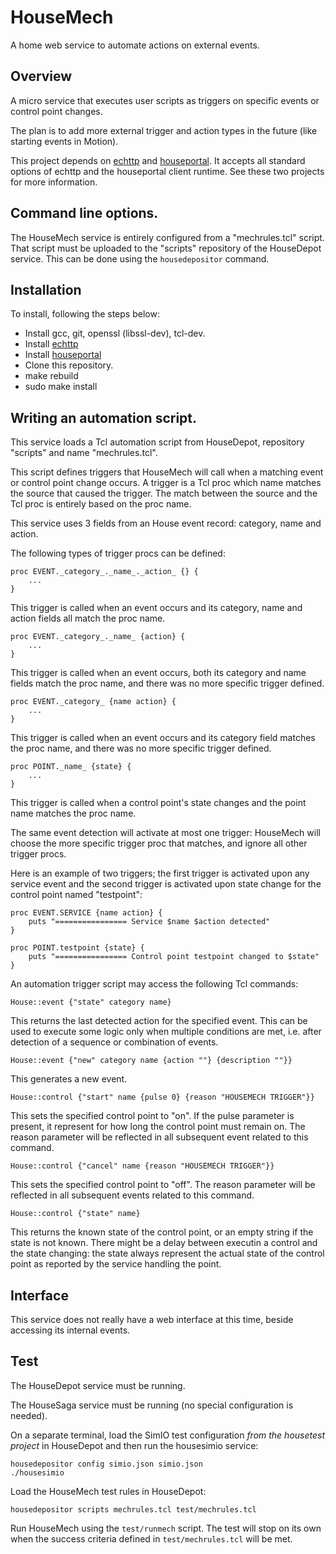 # HouseMech

A home web service to automate actions on external events.

## Overview

A micro service that executes user scripts as triggers on specific events or control point changes.

The plan is to add more external trigger and action types in the future (like starting events in Motion).

This project depends on [echttp](https://github.com/pascal-fb-martin/echttp) and [houseportal](https://github.com/pascal-fb-martin/houseportal). It accepts all standard options of echttp and the houseportal client runtime. See these two projects for more information.

## Command line options.

The HouseMech service is entirely configured from a "mechrules.tcl" script. That script must be uploaded to the "scripts" repository of the HouseDepot service. This can be done using the `housedepositor` command.

## Installation

To install, following the steps below:
* Install gcc, git, openssl (libssl-dev), tcl-dev.
* Install [echttp](https://github.com/pascal-fb-martin/echttp)
* Install [houseportal](https://github.com/pascal-fb-martin/houseportal)
* Clone this repository.
* make rebuild
* sudo make install

## Writing an automation script.

This service loads a Tcl automation script from HouseDepot, repository "scripts" and name "mechrules.tcl".

This script defines triggers that HouseMech will call when a matching event or control point change occurs. A trigger is a Tcl proc which name matches the source that caused the trigger. The match between the source and the Tcl proc is entirely based on the proc name.

This service uses 3 fields from an House event record: category, name and action.

The following types of trigger procs can be defined:

```
proc EVENT._category_._name_._action_ {} {
    ...
}
```
This trigger is called when an event occurs and its category, name and action fields all match the proc name.

```
proc EVENT._category_._name_ {action} {
    ...
}
```
This trigger is called when an event occurs, both its category and name fields match the proc name, and there was no more specific trigger defined.

```
proc EVENT._category_ {name action} {
    ...
}
```
This trigger is called when an event occurs and its category field matches the proc name, and there was no more specific trigger defined.

```
proc POINT._name_ {state} {
    ...
}
```
This trigger is called when a control point's state changes and the point name matches the proc name.

The same event detection will activate at most one trigger: HouseMech will choose the more specific trigger proc that matches, and ignore all other trigger procs.

Here is an example of two triggers; the first trigger is activated upon any service event and the second trigger is activated upon state change for the control point named "testpoint":
```
proc EVENT.SERVICE {name action} {
    puts "================ Service $name $action detected"
}

proc POINT.testpoint {state} {
    puts "================ Control point testpoint changed to $state"
}
```

An automation trigger script may access the following Tcl commands:

```
House::event {"state" category name}
```
This returns the last detected action for the specified event. This can be used to execute some logic only when multiple conditions are met, i.e. after detection of a sequence  or combination of events.

```
House::event {"new" category name {action ""} {description ""}}
```
This generates a new event.

```
House::control {"start" name {pulse 0} {reason "HOUSEMECH TRIGGER"}}
```
This sets the specified control point to "on". If the pulse parameter is present, it represent for how long the control point must remain on. The reason parameter will be reflected in all subsequent event related to this command.

```
House::control {"cancel" name {reason "HOUSEMECH TRIGGER"}}
```
This sets the specified control point to "off". The reason parameter will be reflected in all subsequent events related to this command.

```
House::control {"state" name}
```
This returns the known state of the control point, or an empty string if the state is not known. There might be a delay between executin a control and the state changing: the state always represent the actual state of the control point as reported by the service handling the point.

## Interface

This service does not really have a web interface at this time, beside accessing its internal events.

## Test

The HouseDepot service must be running.

The HouseSaga service must be running (no special configuration is needed).

On a separate terminal, load the SimIO test configuration _from the housetest project_ in HouseDepot and then run the housesimio service:
```
housedepositor config simio.json simio.json
./housesimio
```

Load the HouseMech test rules in HouseDepot:
```
housedepositor scripts mechrules.tcl test/mechrules.tcl
```

Run HouseMech using the `test/runmech` script. The test will stop on its own when the success criteria defined in `test/mechrules.tcl` will be met.

